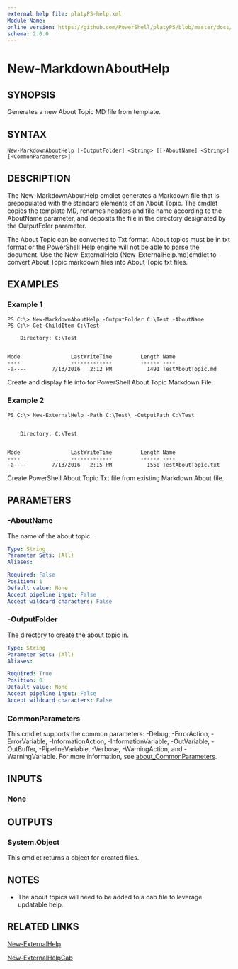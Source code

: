 ```yaml
---
external help file: platyPS-help.xml
Module Name:
online version: https://github.com/PowerShell/platyPS/blob/master/docs/New-MarkdownAboutHelp.md
schema: 2.0.0
---
```


# New-MarkdownAboutHelp

## SYNOPSIS
Generates a new About Topic MD file from template.

## SYNTAX

```
New-MarkdownAboutHelp [-OutputFolder] <String> [[-AboutName] <String>] [<CommonParameters>]
```

## DESCRIPTION
The New-MarkdownAboutHelp cmdlet generates a Markdown file that is prepopulated with the standard elements of an About Topic.
The cmdlet copies the template MD, renames headers and file name according to the AboutName parameter, and deposits the file in the directory designated by the OutputFoler parameter.

The About Topic can be converted to Txt format.
About topics must be in txt format or the PowerShell Help engine will not be able to parse the document.
Use the New-ExternalHelp (New-ExternalHelp.md)cmdlet to convert About Topic markdown files into About Topic txt files.

## EXAMPLES

### Example 1
```
PS C:\> New-MarkdownAboutHelp -OutputFolder C:\Test -AboutName
PS C:\> Get-ChildItem C:\Test

    Directory: C:\Test


Mode                LastWriteTime         Length Name
----                -------------         ------ ----
-a----        7/13/2016   2:12 PM           1491 TestAboutTopic.md
```

Create and display file info for PowerShell About Topic Markdown File.

### Example 2
```
PS C:\> New-ExternalHelp -Path C:\Test\ -OutputPath C:\Test


    Directory: C:\Test


Mode                LastWriteTime         Length Name
----                -------------         ------ ----
-a----        7/13/2016   2:15 PM           1550 TestAboutTopic.txt
```

Create PowerShell About Topic Txt file from existing Markdown About file.

## PARAMETERS

### -AboutName
The name of the about topic.

```yaml
Type: String
Parameter Sets: (All)
Aliases:

Required: False
Position: 1
Default value: None
Accept pipeline input: False
Accept wildcard characters: False
```

### -OutputFolder
The directory to create the about topic in.

```yaml
Type: String
Parameter Sets: (All)
Aliases:

Required: True
Position: 0
Default value: None
Accept pipeline input: False
Accept wildcard characters: False
```

### CommonParameters
This cmdlet supports the common parameters: -Debug, -ErrorAction, -ErrorVariable, -InformationAction, -InformationVariable, -OutVariable, -OutBuffer, -PipelineVariable, -Verbose, -WarningAction, and -WarningVariable. For more information, see [about_CommonParameters](http://go.microsoft.com/fwlink/?LinkID=113216).

## INPUTS

### None
## OUTPUTS

### System.Object
This cmdlet returns a object for created files.

## NOTES
* The about topics will need to be added to a cab file to leverage updatable help.

## RELATED LINKS

[New-ExternalHelp]()

[New-ExternalHelpCab]()

